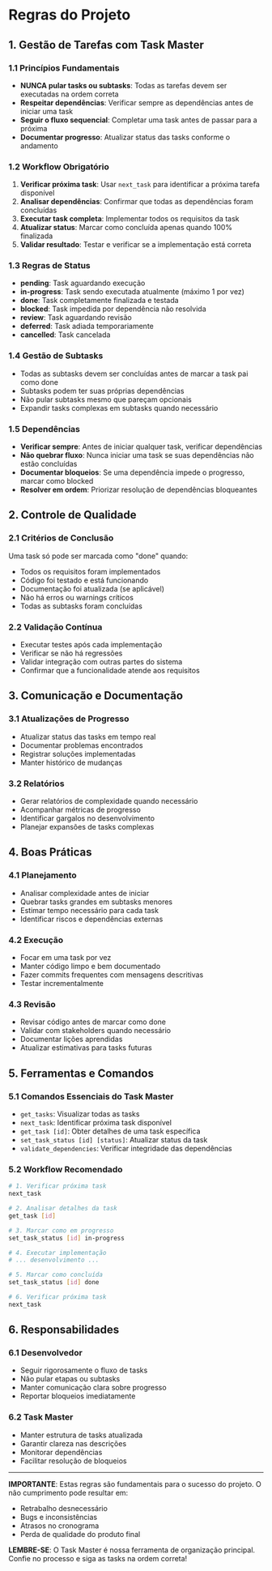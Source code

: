 # Regras do Projeto

## 1. Gestão de Tarefas com Task Master

### 1.1 Princípios Fundamentais

- **NUNCA pular tasks ou subtasks**: Todas as tarefas devem ser executadas na ordem correta
- **Respeitar dependências**: Verificar sempre as dependências antes de iniciar uma task
- **Seguir o fluxo sequencial**: Completar uma task antes de passar para a próxima
- **Documentar progresso**: Atualizar status das tasks conforme o andamento

### 1.2 Workflow Obrigatório

1. **Verificar próxima task**: Usar `next_task` para identificar a próxima tarefa disponível
2. **Analisar dependências**: Confirmar que todas as dependências foram concluídas
3. **Executar task completa**: Implementar todos os requisitos da task
4. **Atualizar status**: Marcar como concluída apenas quando 100% finalizada
5. **Validar resultado**: Testar e verificar se a implementação está correta

### 1.3 Regras de Status

- **pending**: Task aguardando execução
- **in-progress**: Task sendo executada atualmente (máximo 1 por vez)
- **done**: Task completamente finalizada e testada
- **blocked**: Task impedida por dependência não resolvida
- **review**: Task aguardando revisão
- **deferred**: Task adiada temporariamente
- **cancelled**: Task cancelada

### 1.4 Gestão de Subtasks

- Todas as subtasks devem ser concluídas antes de marcar a task pai como done
- Subtasks podem ter suas próprias dependências
- Não pular subtasks mesmo que pareçam opcionais
- Expandir tasks complexas em subtasks quando necessário

### 1.5 Dependências

- **Verificar sempre**: Antes de iniciar qualquer task, verificar dependências
- **Não quebrar fluxo**: Nunca iniciar uma task se suas dependências não estão concluídas
- **Documentar bloqueios**: Se uma dependência impede o progresso, marcar como blocked
- **Resolver em ordem**: Priorizar resolução de dependências bloqueantes

## 2. Controle de Qualidade

### 2.1 Critérios de Conclusão

Uma task só pode ser marcada como "done" quando:

- Todos os requisitos foram implementados
- Código foi testado e está funcionando
- Documentação foi atualizada (se aplicável)
- Não há erros ou warnings críticos
- Todas as subtasks foram concluídas

### 2.2 Validação Contínua

- Executar testes após cada implementação
- Verificar se não há regressões
- Validar integração com outras partes do sistema
- Confirmar que a funcionalidade atende aos requisitos

## 3. Comunicação e Documentação

### 3.1 Atualizações de Progresso

- Atualizar status das tasks em tempo real
- Documentar problemas encontrados
- Registrar soluções implementadas
- Manter histórico de mudanças

### 3.2 Relatórios

- Gerar relatórios de complexidade quando necessário
- Acompanhar métricas de progresso
- Identificar gargalos no desenvolvimento
- Planejar expansões de tasks complexas

## 4. Boas Práticas

### 4.1 Planejamento

- Analisar complexidade antes de iniciar
- Quebrar tasks grandes em subtasks menores
- Estimar tempo necessário para cada task
- Identificar riscos e dependências externas

### 4.2 Execução

- Focar em uma task por vez
- Manter código limpo e bem documentado
- Fazer commits frequentes com mensagens descritivas
- Testar incrementalmente

### 4.3 Revisão

- Revisar código antes de marcar como done
- Validar com stakeholders quando necessário
- Documentar lições aprendidas
- Atualizar estimativas para tasks futuras

## 5. Ferramentas e Comandos

### 5.1 Comandos Essenciais do Task Master

- `get_tasks`: Visualizar todas as tasks
- `next_task`: Identificar próxima task disponível
- `get_task [id]`: Obter detalhes de uma task específica
- `set_task_status [id] [status]`: Atualizar status da task
- `validate_dependencies`: Verificar integridade das dependências

### 5.2 Workflow Recomendado

```bash
# 1. Verificar próxima task
next_task

# 2. Analisar detalhes da task
get_task [id]

# 3. Marcar como em progresso
set_task_status [id] in-progress

# 4. Executar implementação
# ... desenvolvimento ...

# 5. Marcar como concluída
set_task_status [id] done

# 6. Verificar próxima task
next_task
```

## 6. Responsabilidades

### 6.1 Desenvolvedor

- Seguir rigorosamente o fluxo de tasks
- Não pular etapas ou subtasks
- Manter comunicação clara sobre progresso
- Reportar bloqueios imediatamente

### 6.2 Task Master

- Manter estrutura de tasks atualizada
- Garantir clareza nas descrições
- Monitorar dependências
- Facilitar resolução de bloqueios

---

**IMPORTANTE**: Estas regras são fundamentais para o sucesso do projeto. O não cumprimento pode resultar em:

- Retrabalho desnecessário
- Bugs e inconsistências
- Atrasos no cronograma
- Perda de qualidade do produto final

**LEMBRE-SE**: O Task Master é nossa ferramenta de organização principal. Confie no processo e siga as tasks na ordem correta!
